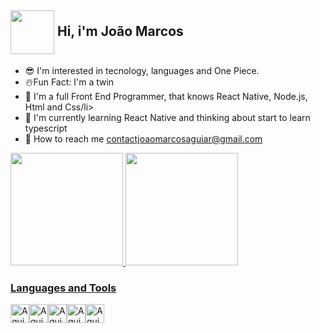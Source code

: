 ## <img height="70em" style="user-select: none;" align="center" src="https://media.discordapp.net/attachments/955093666807054386/1008494920711012442/b9371273ae94a946e92074d1b96966-unscreen.gif"> Hi, i'm João Marcos ##
<ul>
<li>😎 I'm interested in tecnology, languages and One Piece.</li>
<li>☃️Fun Fact: I'm a twin</li>
<li>🔭 I'm a full Front End Programmer, that knows React Native, Node.js, Html and Css/li>
<li>🌱 I'm currently learning React Native and thinking about start to learn typescript</li>
<li>🚀 How to reach me <a href="mailto:contactjoaomarcosaguiar@gmail.com">contactjoaomarcosaguiar@gmail.com</a></h4></li>
</ul>

<div align="center" style="display: flex">
  <a href="https://github.com/Jm1programmer">
 <img height="180em" src="https://github-readme-stats.vercel.app/api?username=Jm1programmer&show_icons=true&theme=github&include_all_commits=true&count_private=true"/>
  <img height="180em" src="https://github-readme-stats.vercel.app/api/top-langs/?username=Jm1programmer&layout=compact&langs_count=7&theme=github"/>

</div>

  

    
    
   <h3> Languages and Tools </h3>
 <div align="left" style="display: flex">
  <img  alt="Aguiar-Js" height="30" src="https://img.shields.io/badge/JavaScript-F7DF1E?style=for-the-badge&logo=javascript&logoColor=black">
  <img  alt="Aguiar-CSS" height="30"  src="https://img.shields.io/badge/CSS3-1572B6?style=for-the-badge&logo=css3&logoColor=white">
   <img  alt="Aguiar-Html5" height="30"  src="https://img.shields.io/badge/HTML5-E34F26?style=for-the-badge&logo=html5&logoColor=white">
    <img  alt="Aguiar-Node" height="30"src="https://img.shields.io/badge/Node.js-43853D?style=for-the-badge&logo=node.js&logoColor=white">
     <img  alt="Aguiar-ReactNative" height="30"src="https://img.shields.io/badge/React_Native-20232A?style=for-the-badge&logo=react&logoColor=61DAFB">
    </div>

  
